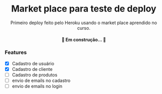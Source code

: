 <h1 align="center">Market place para teste de deploy</h1>

<p align="center">Primeiro deploy feito pelo Heroku usando o market place aprendido no curso.</p>

<h4 align="center"> 
	🚧  Em construção...  🚧
</h4>

### Features

- [X] Cadastro de usuário
- [X] Cadastro de cliente
- [ ] Cadastro de produtos
- [ ] envio de emails no cadastro
- [ ] envio de emails no login
